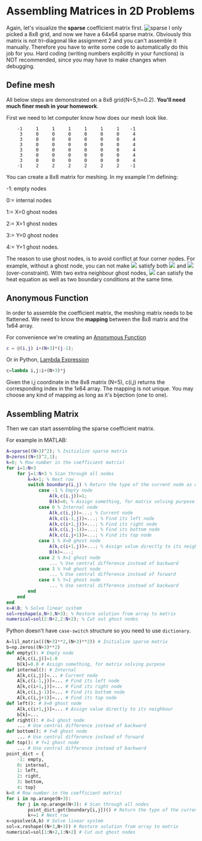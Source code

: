 # Assembling Matrices in 2D Problems
Again, let's visualize the **sparse** coefficient matrix first.
![sparse](https://user-images.githubusercontent.com/12702149/109998150-f29ea800-7cde-11eb-8401-53665a539a6f.png)
I only picked a 8x8 grid, and now we have a 64x64 sparse matrix. Obviously this matrix is not tri-diagonal like assignment 2 and you can't assemble it manually. Therefore you have to write some code to automatically do this job for you. Hard coding (writing numbers explicitly in your functions) is NOT recommended, since you may have to make changes when debugging.

## Define mesh
All below steps are demonstrated on a 8x8 grid(N=5,h=0.2). **You'll need much finer mesh in your homework**.

First we need to let computer know how does our mesh look like.
```
    -1     1     1     1     1     1     1    -1
     3     0     0     0     0     0     0     4
     3     0     0     0     0     0     0     4
     3     0     0     0     0     0     0     4
     3     0     0     0     0     0     0     4
     3     0     0     0     0     0     0     4
     3     0     0     0     0     0     0     4
    -1     2     2     2     2     2     2    -1
```
You can create a 8x8 matrix for meshing. In my example I'm defining:

-1: empty nodes

0:= internal nodes

1:= X=0 ghost nodes

2:= X=1 ghost nodes

3:= Y=0 ghost nodes

4:= Y=1 ghost nodes.

The reason to use ghost nodes, is to avoid conflict at four corner nodes. For example, without a ghost node, you can not make <img src="https://render.githubusercontent.com/render/math?math=\theta(1,1)"> satisfy both <img src="https://render.githubusercontent.com/render/math?math=\theta(1,1)=1"> and <img src="https://render.githubusercontent.com/render/math?math=\frac{d}{dx}\theta(1,1)=0"> (over-constraint). With two extra neighbour ghost nodes, <img src="https://render.githubusercontent.com/render/math?math=\theta(1,1)"> can satisfy the heat equation as well as two boundary conditions at the same time.

## Anonymous Function
In order to assemble the coefficient matrix, the meshing matrix needs to be flattened. We need to know the **mapping** between the 8x8 matrix and the 1x64 array.

For convenience we're creating an [Anonymous Function](https://www.mathworks.com/help/matlab/matlab_prog/anonymous-functions.html)
```MATLAB
c = @(i,j) i+(N+3)*(j-1);
```
Or in Python, [Lambda Expression](https://docs.python.org/3/reference/expressions.html?highlight=lambda%20expression#lambda)
```Python
c=lambda i,j:i+(N+3)*j
```
Given the i,j coordinate in the 8x8 matrix (N=5), c(i,j) returns the corresponding index in the 1x64 array. The mapping is not unique. You may choose any kind of mapping as long as it's bijection (one to one).

## Assembling Matrix
Then we can start assembling the sparse coefficient matrix.

For example in MATLAB:
```MATLAB
A=sparse((N+3)^2); % Initialize sparse matrix
B=zeros((N+3)^2,1);
k=0; % Row number in the coefficient matrix)
for i=1:N+3
    for j=1:N+3 % Scan through all nodes
        k=k+1; % Next row
        switch boundary(i,j) % Return the type of the current node as we defined
            case -1 % Empty node
                A(k,c(i,j))=1;
                B(k)=0; % Assign something, for matrix solving purpose
            case 0 % Internal node
                A(k,c(i,j))=...; % Current node
                A(k,c(i-1,j))=...; % Find its left node
                A(k,c(i+1,j))=...; % Find its right node
                A(k,c(i,j-1))=...; % Find its bottom node
                A(k,c(i,j+1))=...; % Find its top node
            case 1 % X=0 ghost node
                A(k,c(i+1,j))=...; % Assign value directly to its neighbour
                B(k)=...;
            case 2 % X=1 ghost node
                ... % Use central difference instead of backward
            case 3 % Y=0 ghost node
                ... % Use central difference instead of forward
            case 4 % Y=1 ghost node
                ... % Use central difference instead of backward
        end
    end
end
x=A\B; % Solve linear system
sol=reshape(x,N+3,N+3); % Restore solution from array to matrix
numerical=sol(2:N+2,2:N+2); % Cut out ghost nodes
```
Python doesn't have `case-switch` structure so you need to use `dictionary`.
```Python
A=lil_matrix(((N+3)**2,(N+3)**2)) # Initialize sparse matrix
b=np.zeros((N+3)**2)
def empty(): # Empty node
    A[k,c(i,j)]=1.0
    b[k]=0.0 # Assign something, for matrix solving purpose
def internal(): # Internal
    A[k,c(i,j)]=... # Current node
    A[k,c(i-1,j)]=... # Find its left node
    A[k,c(i+1,j)]=... # Find its right node
    A[k,c(i,j-1)]=... # Find its bottom node
    A[k,c(i,j+1)]=... # Find its top node
def left(): # X=0 ghost node
    A[k,c(i+1,j)]=... # Assign value directly to its neighbour
    b[k]=...
def right(): # X=1 ghost node
    ... # Use central difference instead of backward
def bottom(): # Y=0 ghost node
    ... # Use central difference instead of forward
def top(): # Y=1 ghost node
    ... # Use central difference instead of backward
point_dict = {
    -1: empty,
    0: internal,
    1: left,
    2: right,
    3: bottom,
    4: top}
k=0 # Row number in the coefficient matrix)
for i in np.arange(N+3): 
    for j in np.arange(N+3): # Scan through all nodes
        point_dict.get(boundary[i,j])() # Return the type of the current node as we defined
        k+=1 # Next row
x=spsolve(A,b) # Solve linear system
sol=x.reshape((N+3,N+3)) # Restore solution from array to matrix
numerical=sol[1:N+2,1:N+2] # Cut out ghost nodes
``` 
